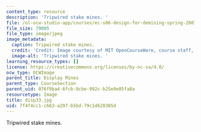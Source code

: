 ```yaml
---
content_type: resource
description: 'Tripwired stake mines. '
file: /ol-ocw-studio-app/courses/ec-s06-design-for-demining-spring-2007/7f4f4cc1c663a297b5bd79c1d620305d_disp33.jpg
file_size: 79005
file_type: image/jpeg
image_metadata:
  caption: Tripwired stake mines.
  credit: 'Credit: Image courtesy of MIT OpenCourseWare, course staff, and students.'
  image-alt: 'Tripwired stake mines. '
learning_resource_types: []
license: https://creativecommons.org/licenses/by-nc-sa/4.0/
ocw_type: OCWImage
parent_title: Display Mines
parent_type: CourseSection
parent_uid: 076f9ba4-6fcb-8cbe-992c-b25e9e05fa8a
resourcetype: Image
title: disp33.jpg
uid: 7f4f4cc1-c663-a297-b5bd-79c1d620305d
---
```

Tripwired stake mines. 